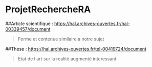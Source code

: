 # ProjetRechercheRA

##Article scientifique : 
https://hal.archives-ouvertes.fr/hal-00339457/document
>Forme et contenue similaire a notre sujet 

##These : 
https://hal.archives-ouvertes.fr/tel-00419724/document
>Etat de l art sur la realité augmenté interessant 
